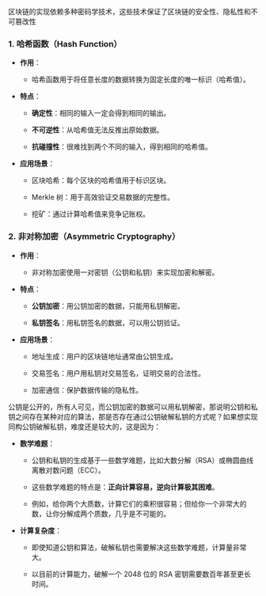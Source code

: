 区块链的实现依赖多种密码学技术，这些技术保证了区块链的安全性、隐私性和不可篡改性
### 1. **哈希函数（Hash Function）**

- **作用**：
    
    - 哈希函数用于将任意长度的数据转换为固定长度的唯一标识（哈希值）。
        
- **特点**：
    
    - **确定性**：相同的输入一定会得到相同的输出。
        
    - **不可逆性**：从哈希值无法反推出原始数据。
        
    - **抗碰撞性**：很难找到两个不同的输入，得到相同的哈希值。
        
- **应用场景**：
    
    - 区块哈希：每个区块的哈希值用于标识区块。
        
    - Merkle 树：用于高效验证交易数据的完整性。
        
    - 挖矿：通过计算哈希值来竞争记账权。

### 2. **非对称加密（Asymmetric Cryptography）**

- **作用**：
    
    - 非对称加密使用一对密钥（公钥和私钥）来实现加密和解密。
        
- **特点**：
    
    - **公钥加密**：用公钥加密的数据，只能用私钥解密。
        
    - **私钥签名**：用私钥签名的数据，可以用公钥验证。
        
- **应用场景**：
    
    - 地址生成：用户的区块链地址通常由公钥生成。
        
    - 交易签名：用户用私钥对交易签名，证明交易的合法性。
        
    - 加密通信：保护数据传输的隐私性。

公钥是公开的，所有人可见，而公钥加密的数据可以用私钥解密，那说明公钥和私钥之间存在某种对应的算法，那是否存在通过公钥破解私钥的方式呢？如果想实现同构公钥破解私钥，难度还是较大的，这是因为：
- **数学难题**：
    
    - 公钥和私钥的生成基于一些数学难题，比如大数分解（RSA）或椭圆曲线离散对数问题（ECC）。
        
    - 这些数学难题的特点是：**正向计算容易，逆向计算极其困难**。
        
    - 例如，给你两个大质数，计算它们的乘积很容易；但给你一个非常大的数，让你分解成两个质数，几乎是不可能的。
        
- **计算复杂度**：
    
    - 即使知道公钥和算法，破解私钥也需要解决这些数学难题，计算量非常大。
        
    - 以目前的计算能力，破解一个 2048 位的 RSA 密钥需要数百年甚至更长时间。